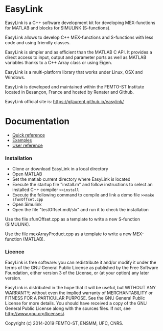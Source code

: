 # EasyLink

EasyLink is a C++ software development kit for developing MEX-functions 
for MATLAB and blocks for SIMULINK (S-functions).

EasyLink allows to develop C++ MEX-functions and S-functions with less code and
using friendly classes.

EasyLink is simpler and as efficient than the MATLAB C API. It provides a
direct access to input, output and parameter ports as well as MATLAB
variables thanks to a C++ Array class or using Eigen.

EasyLink is a multi-platform library that works under Linux, OSX and Windows.

EasyLink is developed and maintained within the FEMTO-ST Institute located in Besançon, France and hosted by Renater and Github.

EasyLink official site is: https://gjlaurent.github.io/easylink/

# Documentation

  - <a href="https://gjlaurent.github.io/easylink/page_quick_reference.html">Quick reference</a>
  - <a href="https://gjlaurent.github.io/easylink/page_examples.html">Examples</a>
  - <a href="https://gjlaurent.github.io/easylink/modules.html">User reference</a>


### Installation

  - Clone ar download EasyLink in a local directory
  - Open MATLAB
  - Set the matlab current directory where EasyLink is located
  - Execute the startup file "install.m" and follow
     instructions to select an installed C++ compiler
`>>install`
  - Execute the following command to compile and link a demo file
`>>make sfunOffset.cpp`
  - Open Simulink
  - Open the file "testOffset.mdl/slx" and run it to check the installation

Use the file sfunOffset.cpp as a template to write a new S-function (SIMULINK).

Use the file mexArrayProduct.cpp as a template to write a new MEX-function (MATLAB).

### Licence

EasyLink is free software: you can redistribute it and/or modify
it under the terms of the GNU General Public License as published by
the Free Software Foundation, either version 3 of the License, or
(at your option) any later version.

EasyLink is distributed in the hope that it will be useful,
but WITHOUT ANY WARRANTY; without even the implied warranty of
MERCHANTABILITY or FITNESS FOR A PARTICULAR PURPOSE.  See the
GNU General Public License for more details.
You should have received a copy of the GNU General Public License
along with the sources files.  If not, see http://www.gnu.org/licenses/.

Copyright (c) 2014-2019 FEMTO-ST, ENSMM, UFC, CNRS.
